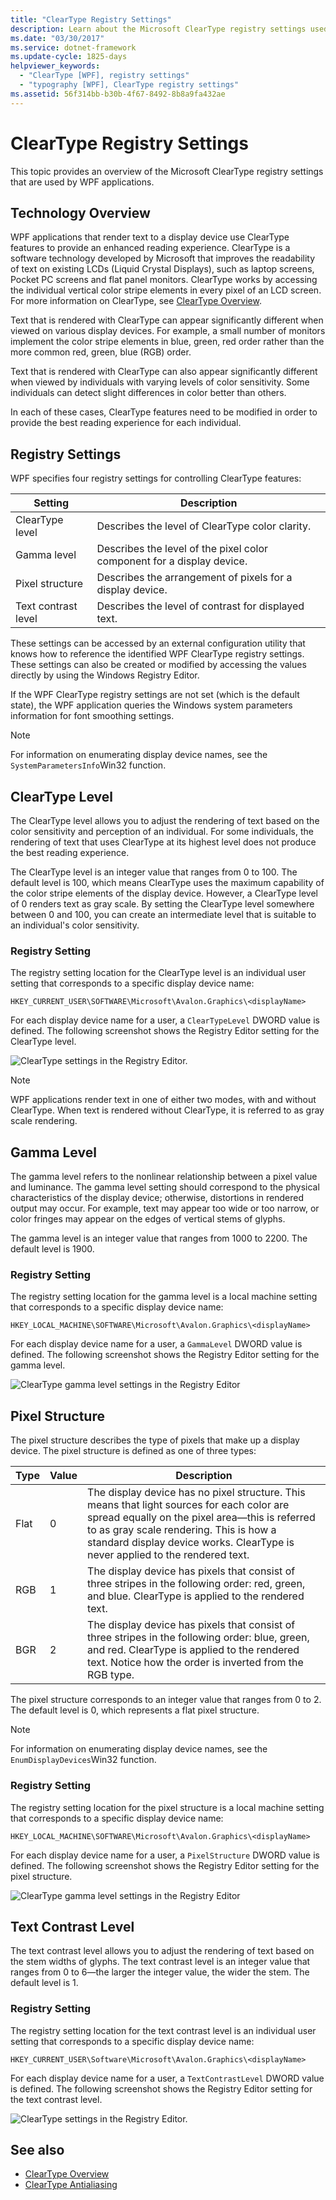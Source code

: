 ```yaml
---
title: "ClearType Registry Settings"
description: Learn about the Microsoft ClearType registry settings used by Windows Presentation Foundation (WPF) applications.
ms.date: "03/30/2017"
ms.service: dotnet-framework
ms.update-cycle: 1825-days
helpviewer_keywords:
  - "ClearType [WPF], registry settings"
  - "typography [WPF], ClearType registry settings"
ms.assetid: 56f314bb-b30b-4f67-8492-8b8a9fa432ae
---
```

# ClearType Registry Settings

This topic provides an overview of the Microsoft ClearType registry settings that are used by WPF applications.

<a name="overview"></a>

## Technology Overview

WPF applications that render text to a display device use ClearType features to provide an enhanced reading experience. ClearType is a software technology developed by Microsoft that improves the readability of text on existing LCDs (Liquid Crystal Displays), such as laptop screens, Pocket PC screens and flat panel monitors. ClearType works by accessing the individual vertical color stripe elements in every pixel of an LCD screen. For more information on ClearType, see [ClearType Overview](cleartype-overview.md).

Text that is rendered with ClearType can appear significantly different when viewed on various display devices. For example, a small number of monitors implement the color stripe elements in blue, green, red order rather than the more common red, green, blue (RGB) order.

Text that is rendered with ClearType can also appear significantly different when viewed by individuals with varying levels of color sensitivity. Some individuals can detect slight differences in color better than others.

In each of these cases, ClearType features need to be modified in order to provide the best reading experience for each individual.

<a name="registry_settings"></a>

## Registry Settings

WPF specifies four registry settings for controlling ClearType features:

|Setting|Description|
|-------------|-----------------|
|ClearType level|Describes the level of ClearType color clarity.|
|Gamma level|Describes the level of the pixel color component for a display device.|
|Pixel structure|Describes the arrangement of pixels for a display device.|
|Text contrast level|Describes the level of contrast for displayed text.|

These settings can be accessed by an external configuration utility that knows how to reference the identified WPF ClearType registry settings. These settings can also be created or modified by accessing the values directly by using the Windows Registry Editor.

If the WPF ClearType registry settings are not set (which is the default state), the WPF application queries the Windows system parameters information for font smoothing settings.

> [!NOTE]
> For information on enumerating display device names, see the `SystemParametersInfo`Win32 function.

<a name="ClearType_level"></a>

## ClearType Level

The ClearType level allows you to adjust the rendering of text based on the color sensitivity and perception of an individual. For some individuals, the rendering of text that uses ClearType at its highest level does not produce the best reading experience.

The ClearType level is an integer value that ranges from 0 to 100. The default level is 100, which means ClearType uses the maximum capability of the color stripe elements of the display device. However, a ClearType level of 0 renders text as gray scale. By setting the ClearType level somewhere between 0 and 100, you can create an intermediate level that is suitable to an individual's color sensitivity.

### Registry Setting

The registry setting location for the ClearType level is an individual user setting that corresponds to a specific display device name:

`HKEY_CURRENT_USER\SOFTWARE\Microsoft\Avalon.Graphics\<displayName>`

For each display device name for a user, a `ClearTypeLevel` DWORD value is defined. The following screenshot shows the Registry Editor setting for the ClearType level.

![ClearType settings in the Registry Editor.](./media/cleartype-registry-settings/cleartype-settings-registry-editor.png)

> [!NOTE]
> WPF applications render text in one of either two modes, with and without ClearType. When text is rendered without ClearType, it is referred to as gray scale rendering.

<a name="gamma_level"></a>

## Gamma Level

The gamma level refers to the nonlinear relationship between a pixel value and luminance. The gamma level setting should correspond to the physical characteristics of the display device; otherwise, distortions in rendered output may occur. For example, text may appear too wide or too narrow, or color fringes may appear on the edges of vertical stems of glyphs.

The gamma level is an integer value that ranges from 1000 to 2200. The default level is 1900.

### Registry Setting

The registry setting location for the gamma level is a local machine setting that corresponds to a specific display device name:

`HKEY_LOCAL_MACHINE\SOFTWARE\Microsoft\Avalon.Graphics\<displayName>`

For each display device name for a user, a `GammaLevel` DWORD value is defined. The following screenshot shows the Registry Editor setting for the gamma level.

![ClearType gamma level settings in the Registry Editor](./media/cleartype-registry-settings/cleartype-gamma-level-settings-registry-editor.png)

<a name="pixel_structure"></a>

## Pixel Structure

The pixel structure describes the type of pixels that make up a display device. The pixel structure is defined as one of three types:

|Type|Value|Description|
|----------|-----------|-----------------|
|Flat|0|The display device has no pixel structure. This means that light sources for each color are spread equally on the pixel area—this is referred to as gray scale rendering. This is how a standard display device works. ClearType is never applied to the rendered text.|
|RGB|1|The display device has pixels that consist of three stripes in the following order: red, green, and blue. ClearType is applied to the rendered text.|
|BGR|2|The display device has pixels that consist of three stripes in the following order: blue, green, and red. ClearType is applied to the rendered text. Notice how the order is inverted from the RGB type.|

The pixel structure corresponds to an integer value that ranges from 0 to 2. The default level is 0, which represents a flat pixel structure.

> [!NOTE]
> For information on enumerating display device names, see the `EnumDisplayDevices`Win32 function.

### Registry Setting

The registry setting location for the pixel structure is a local machine setting that corresponds to a specific display device name:

`HKEY_LOCAL_MACHINE\SOFTWARE\Microsoft\Avalon.Graphics\<displayName>`

For each display device name for a user, a `PixelStructure` DWORD value is defined. The following screenshot shows the Registry Editor setting for the pixel structure.

![ClearType gamma level settings in the Registry Editor](./media/cleartype-registry-settings/cleartype-gamma-level-settings-registry-editor.png)

<a name="text_contrast_level"></a>

## Text Contrast Level

The text contrast level allows you to adjust the rendering of text based on the stem widths of glyphs. The text contrast level is an integer value that ranges from 0 to 6—the larger the integer value, the wider the stem. The default level is 1.

### Registry Setting

The registry setting location for the text contrast level is an individual user setting that corresponds to a specific display device name:

`HKEY_CURRENT_USER\Software\Microsoft\Avalon.Graphics\<displayName>`

For each display device name for a user, a `TextContrastLevel` DWORD value is defined. The following screenshot shows the Registry Editor setting for the text contrast level.

![ClearType settings in the Registry Editor.](./media/cleartype-registry-settings/cleartype-settings-registry-editor.png)

## See also

- [ClearType Overview](cleartype-overview.md)
- [ClearType Antialiasing](/windows/desktop/gdi/cleartype-antialiasing)
